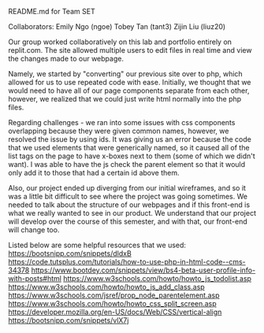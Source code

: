 README.md for Team SET

Collaborators:
Emily Ngo (ngoe)
Tobey Tan (tant3) 
Zijin Liu (liuz20) 

Our group worked collaboratively on this lab and portfolio entirely on replit.com. The site allowed multiple users to edit files in real time and view the changes made to our webpage. 

Namely, we started by "converting" our previous site over to php, which allowed for us to use repeated code with ease. Initially, we thought that we would need to have all of our page components separate from each other, however, we realized that we could just write html normally into the php files. 

Regarding challenges - we ran into some issues with css components overlapping because they were given common names, however, we resolved the issue by using ids. It was giving us an error because the code that we used elements that were generically named, so it caused all of the list tags on the page to have x-boxes next to them (some of which we didn't want). I was able to have the js check the parent element so that it would only add it to those that had a certain id above them. 
  
Also, our project ended up diverging from our initial wireframes, and so it was a little bit difficult to see where the project was going sometimes. We needed to talk about the structure of our webpages and if this front-end is what we really wanted to see in our product. We understand that our project will develop over the course of this semester, and with that, our front-end will change too.
  


Listed below are some helpful resources that we used:  
https://bootsnipp.com/snippets/dldxB
https://code.tutsplus.com/tutorials/how-to-use-php-in-html-code--cms-34378
https://www.bootdey.com/snippets/view/bs4-beta-user-profile-info-with-posts#html
https://www.w3schools.com/howto/howto_js_todolist.asp
 https://www.w3schools.com/howto/howto_js_add_class.asp
https://www.w3schools.com/jsref/prop_node_parentelement.asp
https://www.w3schools.com/howto/howto_css_split_screen.asp
https://developer.mozilla.org/en-US/docs/Web/CSS/vertical-align
https://bootsnipp.com/snippets/vlX7j
